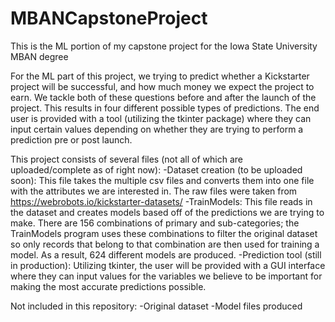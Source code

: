 # MBANCapstoneProject
This is the ML portion of my capstone project for the Iowa State University MBAN degree

For the ML part of this project, we trying to predict whether a Kickstarter project will be successful, and how much money we expect the project to earn. We tackle both of these questions before and after the launch of the project. This results in four different possible types of predictions. The end user is provided with a tool (utilizing the tkinter package) where they can input certain values depending on whether they are trying to perform a prediction pre or post launch.

This project consists of several files (not all of which are uploaded/complete as of right now):
-Dataset creation (to be uploaded soon): This file takes the multiple csv files and converts them into one file with the attributes we are interested in. The raw files were taken from https://webrobots.io/kickstarter-datasets/
-TrainModels: This file reads in the dataset and creates models based off of the predictions we are trying to make. There are 156 combinations of primary and sub-categories; the TrainModels program uses these combinations to filter the original dataset so only records that belong to that combination are then used for training a model. As a result, 624 different models are produced.
-Prediction tool (still in production): Utilizing tkinter, the user will be provided with a GUI interface where they can input values for the variables we believe to be important for making the most accurate predictions possible. 

Not included in this repository:
-Original dataset
-Model files produced
